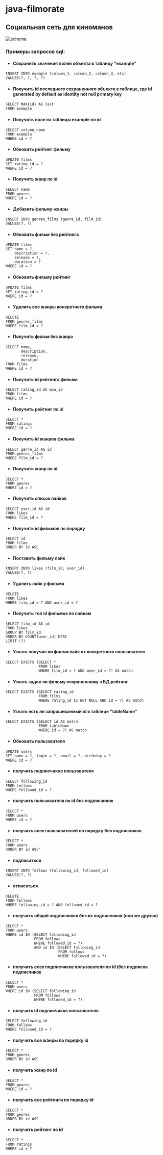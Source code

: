 # java-filmorate 
## Cоциальная сеть для киноманов
![schema](https://disk.yandex.ru/i/59G1473itKsYiw)
### Примеры запросов sql:
* ####  Сохранить значения полей объекта в таблицу "example"
```oracle-plsql
INSERT INTO example (column_1, column_2, column_3, etc) 
VALUES(?, ?, ?, ?)
````
* ####  Получить id последнего сохраненного объекта в таблице, где id generated by default as identity not null primary key
```oracle-plsql
SELECT MAX(id) AS last 
FROM example
````
* ####  Получить поле из таблицы example по id
```oracle-plsql
SELECT column_name
FROM example
WHERE id = ?
````
* ####  Обновить рейтинг фильму
```oracle-plsql
UPDATE films 
SET rating_id = ?
WHERE id = ?
````
* ####  Получить жанр по id
```oracle-plsql
SELECT name 
FROM genres 
WHERE id = ?
````
* ####  Добавить фильму жанры
```oracle-plsql
INSERT INTO genres_films (genre_id, film_id)
VALUES(?, ?)
````
* ####  Обновить фильм без рейтинга
```oracle-plsql
UPDATE films 
SET name = ?,
    description = ?,
    release = ?,
    duration = ? 
WHERE id = ?
````
* ####  Обновить фильму рейтинг
```oracle-plsql
UPDATE films 
SET rating_id = ?
WHERE id = ?
````
* ####  Удалить все жанры конкретного фильма
```oracle-plsql
DELETE 
FROM genres_films
WHERE film_id = ?
````
* ####  Получить фильм без жанра
```oracle-plsql
SELECT name,
       description,
       release,
       duration 
FROM films 
WHERE id = ?
````
* ####  Получить id рейтинга фильма
```oracle-plsql
SELECT rating_id AS mpa_id
FROM films
WHERE id = ?
````
* ####  Получить рейтинг по id
```oracle-plsql
SELECT * 
FROM ratings
WHERE id = ?
````
* ####  Получить id жанров фильма
```oracle-plsql
SELECT genre_id AS id
FROM genres_films 
WHERE film_id = ?
````
* ####  Получить жанр по id
```oracle-plsql
SELECT * 
FROM genres
WHERE id = ?
````
* ####  Получить список лайков
```oracle-plsql
SELECT user_id AS id 
FROM likes 
WHERE film_id = ?
````
* ####  Получить id фильмов по порядку
```oracle-plsql
SELECT id 
FROM films 
ORDER BY id ASC
````
* ####  Поставить фильму лайк
```oracle-plsql
INSERT INTO likes (film_id, user_id)
VALUES(?, ?)
````
* ####  Удалить лайк у фильма
```oracle-plsql
DELETE 
FROM likes 
WHERE film_id = ? AND user_id = ?
````
* ####  Получить топ id фильмов по лайкам
```oracle-plsql
SELECT film_id AS id 
FROM likes
GROUP BY film_id
ORDER BY COUNT(user_id) DESC
LIMIT (?)
````
* ####  Узнать получил ли фильм лайк от конкретного пользователя
```oracle-plsql
SELECT EXISTS (SELECT * 
               FROM likes
               WHERE film_id = ? AND user_id = ?) AS match
````
* ####  Узнать задан ли фильму сохраненному в БД рейтинг
```oracle-plsql
SELECT EXISTS (SELECT rating_id
               FROM films
               WHERE rating_id IS NOT NULL AND id = ?) AS match
````
* ####  Узнать есть ли запрашиваемый id в таблице "tableName"
```oracle-plsql
SELECT EXISTS (SELECT id AS match 
               FROM tableName
               WHERE id = ?) AS match
````
* ####  Обновить пользователя
```oracle-plsql
UPDATE users 
SET name = ?, login = ?, email = ?, birthday = ?
WHERE id = ?
````
* ####  получить подписчиков пользователя
```oracle-plsql
SELECT following_id 
FROM follows 
WHERE followed_id = ?
````
* ####  получить пользователя по id без подписчиков
```oracle-plsql
SELECT * 
FROM users 
WHERE id = ?
````
* ####  получить всех пользователей по порядку без подписчиков
```oracle-plsql
SELECT * 
FROM users 
ORDER BY id ASC"
````
* ####  подписаться
```oracle-plsql
INSERT INTO follows (following_id, followed_id) 
VALUES(?, ?)
````
* ####  отписаться
```oracle-plsql
DELETE 
FROM follows 
WHERE following_id = ? AND followed_id = ?
````
* ####  получить общий подписчиков без их подписчиков (они же друзья)
```oracle-plsql
SELECT * 
FROM users 
WHERE id IN (SELECT following_id 
             FROM follows 
             WHERE followed_id = ?)
             AND id IN (SELECT following_id 
                        FROM follows 
                        WHERE followed_id = ?)
````
* ####  получить всех подписчиков пользователя по id (без подписок подписчиков
```oracle-plsql
SELECT * 
FROM users 
WHERE id IN (SELECT following_id
             FROM follows
             WHERE followed_id = ?)
````
* ####  получить id подписчиков пользователя
```oracle-plsql
SELECT following_id 
FROM follows 
WHERE followed_id = ?
````
* ####  получить все жанры по порядку id
```oracle-plsql
SELECT * 
FROM genres 
ORDER BY id ASC
````
* ####  получить жанр по id
```oracle-plsql
SELECT * 
FROM genres 
WHERE id = ?
````
* ####  получить все рейтинги по порядку id
```oracle-plsql
SELECT * 
FROM genres 
ORDER BY id ASC
````
* ####  получить рейтинг по id
```oracle-plsql
SELECT * 
FROM ratings
WHERE id = ?
````
